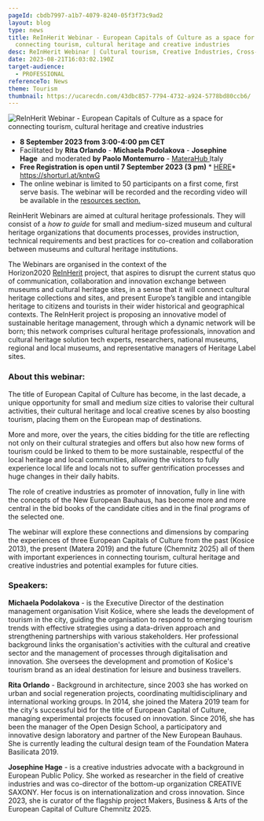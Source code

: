 ```yaml
---
pageId: cbdb7997-a1b7-4079-8240-05f3f73c9ad2
layout: blog
type: news
title: ReInHerit Webinar - European Capitals of Culture as a space for
  connecting tourism, cultural heritage and creative industries
desc: ReInHerit Webinar | Cultural tourism, Creative Industries, Cross-collaboration
date: 2023-08-21T16:03:02.190Z
target-audience:
  - PROFESSIONAL
referenceTo: News
theme: Tourism
thumbnail: https://ucarecdn.com/43dbc857-7794-4732-a924-5778bd80ccb6/
---
```

![ReInHerit Webinar - European Capitals of Culture as a space for connecting tourism, cultural heritage and creative industries](https://ucarecdn.com/e963bac5-52aa-4ec2-bbe7-5afa9512df16/ "ReInHerit Webinar - European Capitals of Culture as a space for connecting tourism, cultural heritage and creative industries")

* **8 September 2023 from 3:00-4:00 pm CET**
* Facilitated by **Rita Orlando** - **Michaela Podolakova** - **Josephine Hage**  and moderated **by Paolo Montemurro** - [MateraHub ](https://www.materahub.com)Italy
* **Free Registration is open until 7 September 2023 (3 pm)** * [HERE](https://docs.google.com/forms/d/e/1FAIpQLSfT2lBsxEDZEvxpZ9-Z5sRMJOZq64zhDSls3gtQGm-ibys3KA/viewform)* \
  <https://shorturl.at/kntwG>
* The online webinar is limited to 50 participants on a first come, first serve basis. The webinar will be recorded and the recording video will be available in the [resources section.](https://reinherit-hub.eu/webinars)

ReinHerit Webinars are aimed at cultural heritage professionals. They will consist of a *how to guide* for small and medium-sized museum and cultural heritage organizations that documents processes, provides instruction, technical requirements and best practices for co-creation and collaboration between museums and cultural heritage institutions.

The Webinars are organised in the context of the  Horizon2020 [ReInHerit](https://www.reinherit.eu) project, that aspires to disrupt the current status quo of communication, collaboration and innovation exchange between museums and cultural heritage sites, in a sense that it will connect cultural heritage collections and sites, and present Europe’s tangible and intangible heritage to citizens and tourists in their wider historical and geographical contexts. The ReInHerit project is proposing an innovative model of sustainable heritage management, through which a dynamic network will be born; this network comprises cultural heritage professionals, innovation and cultural heritage solution tech experts, researchers, national museums, regional and local museums, and representative managers of Heritage Label sites. 

### About this webinar:

The title of European Capital of Culture has become, in the last decade, a unique opportunity for small and medium size cities to valorise their cultural activities, their cultural heritage and local creative scenes by also boosting tourism, placing them on the European map of destinations. 

More and more, over the years, the cities bidding for the title are reflecting not only on their cultural strategies and offers but also how new forms of tourism could be linked to them to be more sustainable, respectful of the local heritage and local communities, allowing the visitors to fully experience local life and locals not to suffer gentrification processes and huge changes in their daily habits. 

The role of creative industries as promoter of innovation, fully in line with the concepts of the New European Bauhaus, has become more and more central in the bid books of the candidate cities and in the final programs of the selected one.

The webinar will explore these connections and dimensions by comparing the experiences of three European Capitals of Culture from the past (Kosice 2013), the present (Matera 2019) and the future (Chemnitz 2025) all of them with important experiences in connecting tourism, cultural heritage and creative industries and potential examples for future cities. 

### Speakers:

**Michaela Podolakova** -  is the Executive Director of the destination management organisation Visit Košice, where she leads the development of tourism in the city, guiding the organisation to respond to emerging tourism trends with effective strategies using a data-driven approach and strengthening partnerships with various stakeholders. Her professional background links the organisation's activities with the cultural and creative sector and the management of processes through digitalisation and innovation. She oversees the development and promotion of Košice's tourism brand as an ideal destination for leisure and business travellers.

**Rita Orlando** - Background in architecture, since 2003 she has worked on urban and social regeneration projects, coordinating multidisciplinary and international working groups. In 2014, she joined the Matera 2019 team for the city's successful bid for the title of European Capital of Culture, managing experimental projects focused on innovation. Since 2016, she has been the manager of the Open Design School, a participatory and innovative design laboratory and partner of the New European Bauhaus. She is currently leading the cultural design team of the Foundation Matera Basilicata 2019.

**Josephine Hage** -  is a creative industries advocate with a background in European Public Policy. She worked as researcher in the field of creative industries and was co-director of the bottom-up organization CREATIVE SAXONY. Her focus is on internationalization and cross innovation. Since 2023, she is curator of the flagship project Makers, Business & Arts of the European Capital of Culture Chemnitz 2025.